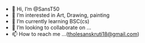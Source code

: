 - 👋 Hi, I’m @SansT50
- 👀 I’m interested in Art, Drawing, painting
- 🌱 I’m currently learning BSC(cs)
- 💞️ I’m looking to collaborate on ...
- 📫 How to reach me ...(tholesanskruti18@gmail.com)

<!---
SansT50/SansT50 is a ✨ special ✨ repository because its `README.md` (this file) appears on your GitHub profile.
You can click the Preview link to take a look at your changes.
--->
